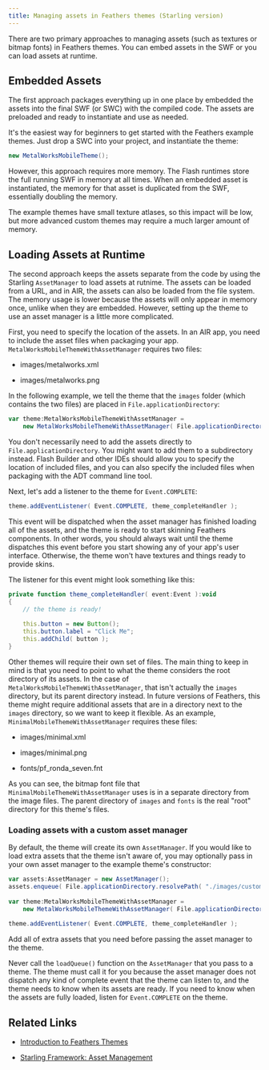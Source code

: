 ```yaml
---
title: Managing assets in Feathers themes (Starling version)
---
```


There are two primary approaches to managing assets (such as textures or bitmap fonts) in Feathers themes. You can embed assets in the SWF or you can load assets at runtime.

## Embedded Assets

The first approach packages everything up in one place by embedded the assets into the final SWF (or SWC) with the compiled code. The assets are preloaded and ready to instantiate and use as needed.

It's the easiest way for beginners to get started with the Feathers example themes. Just drop a SWC into your project, and instantiate the theme:

```actionscript
new MetalWorksMobileTheme();
```

However, this approach requires more memory. The Flash runtimes store the full running SWF in memory at all times. When an embedded asset is instantiated, the memory for that asset is duplicated from the SWF, essentially doubling the memory.

The example themes have small texture atlases, so this impact will be low, but more advanced custom themes may require a much larger amount of memory.

## Loading Assets at Runtime

The second approach keeps the assets separate from the code by using the Starling `AssetManager` to load assets at rutnime. The assets can be loaded from a URL, and in AIR, the assets can also be loaded from the file system. The memory usage is lower because the assets will only appear in memory once, unlike when they are embedded. However, setting up the theme to use an asset manager is a little more complicated.

First, you need to specify the location of the assets. In an AIR app, you need to include the asset files when packaging your app. `MetalWorksMobileThemeWithAssetManager` requires two files:

- images/metalworks.xml

- images/metalworks.png

In the following example, we tell the theme that the `images` folder (which contains the two files) are placed in `File.applicationDirectory`:

```actionscript
var theme:MetalWorksMobileThemeWithAssetManager =
    new MetalWorksMobileThemeWithAssetManager( File.applicationDirectory.url );
```

You don't necessarily need to add the assets directly to `File.applicationDirectory`. You might want to add them to a subdirectory instead. Flash Builder and other IDEs should allow you to specify the location of included files, and you can also specify the included files when packaging with the ADT command line tool.

Next, let's add a listener to the theme for `Event.COMPLETE`:

```actionscript
theme.addEventListener( Event.COMPLETE, theme_completeHandler );
```

This event will be dispatched when the asset manager has finished loading all of the assets, and the theme is ready to start skinning Feathers components. In other words, you should always wait until the theme dispatches this event before you start showing any of your app's user interface. Otherwise, the theme won't have textures and things ready to provide skins.

The listener for this event might look something like this:

```actionscript
private function theme_completeHandler( event:Event ):void
{
    // the theme is ready!
 
    this.button = new Button();
    this.button.label = "Click Me";
    this.addChild( button );
}
```

Other themes will require their own set of files. The main thing to keep in mind is that you need to point to what the theme considers the root directory of its assets. In the case of `MetalWorksMobileThemeWithAssetManager`, that isn't actually the `images` directory, but its parent directory instead.
In future versions of Feathers, this theme might require additional assets that are in a directory next to the `images` directory, so we want to keep it flexible. As an example, `MinimalMobileThemeWithAssetManager` requires these files:

- images/minimal.xml

- images/minimal.png

- fonts/pf_ronda_seven.fnt

As you can see, the bitmap font file that `MinimalMobileThemeWithAssetManager` uses is in a separate directory from the image files. The parent directory of `images` and `fonts` is the real "root" directory for this theme's files.

### Loading assets with a custom asset manager

By default, the theme will create its own `AssetManager`. If you would like to load extra assets that the theme isn't aware of, you may optionally pass in your own asset manager to the example theme's constructor:

```actionscript
var assets:AssetManager = new AssetManager();
assets.enqueue( File.applicationDirectory.resolvePath( "./images/custom-asset.png" ) );
 
var theme:MetalWorksMobileThemeWithAssetManager =
    new MetalWorksMobileThemeWithAssetManager( File.applicationDirectory.url, assets );
 
theme.addEventListener( Event.COMPLETE, theme_completeHandler );
```

Add all of extra assets that you need before passing the asset manager to the theme.

Never call the `loadQueue()` function on the `AssetManager` that you pass to a theme. The theme must call it for you because the asset manager does not dispatch any kind of complete event that the theme can listen to, and the theme needs to know when its assets are ready. If you need to know when the assets are fully loaded, listen for `Event.COMPLETE` on the theme.

## Related Links

- [Introduction to Feathers Themes](./themes.md)

- [Starling Framework: Asset Management](http://wiki.starling-framework.org/manual/asset_management)
